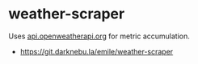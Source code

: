 # weather-scraper

Uses <a href="https://api.openweatherapi.org">api.openweatherapi.org</a> for metric accumulation.

- <a href="https://git.darknebu.la/emile/weather-scraper">https://git.darknebu.la/emile/weather-scraper</a>